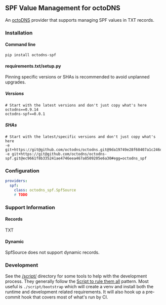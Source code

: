## SPF Value Management for octoDNS

An [octoDNS](https://github.com/octodns/octodns/) provider that supports managing SPF values in TXT records.

### Installation

#### Command line

```
pip install octodns-spf
```

#### requirements.txt/setup.py

Pinning specific versions or SHAs is recommended to avoid unplanned upgrades.

##### Versions

```
# Start with the latest versions and don't just copy what's here
octodns==0.9.14
octodns-spf==0.0.1
```

##### SHAs

```
# Start with the latest/specific versions and don't just copy what's here
-e git+https://git@github.com/octodns/octodns.git@9da19749e28f68407a1c246dfdf65663cdc1c422#egg=octodns
-e git+https://git@github.com/octodns/octodns-spf.git@ec9661f8b335241ae4746eea467a8509205e6a30#egg=octodns_spf
```

### Configuration

```yaml
providers:
  spf:
    class: octodns_spf.SpfSource
    # TODO
```

### Support Information

#### Records

TXT

#### Dynamic

SpfSource does not support dynamic records.

### Development

See the [/script/](/script/) directory for some tools to help with the development process. They generally follow the [Script to rule them all](https://github.com/github/scripts-to-rule-them-all) pattern. Most useful is `./script/bootstrap` which will create a venv and install both the runtime and development related requirements. It will also hook up a pre-commit hook that covers most of what's run by CI.
